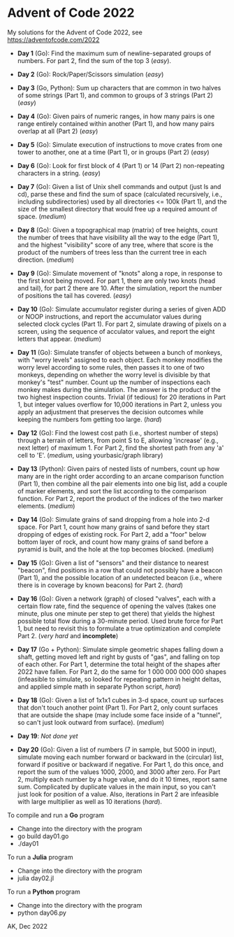 # Advent of Code 2022

My solutions for the Advent of Code 2022, 
see https://adventofcode.com/2022

* **Day 1** (Go): Find the maximum sum of newline-separated 
  groups of numbers. For part 2, find the sum of the top 3 (*easy*).

* **Day 2** (Go): Rock/Paper/Scissors simulation  (*easy*)

* **Day 3** (Go, Python): Sum up characters that are common in two halves of
  some strings (Part 1), and common to groups of 3 strings (Part 2) (*easy*)

* **Day 4** (Go): Given pairs of numeric ranges, in how many pairs is one range
  entirely contained within another (Part 1), and how many pairs overlap at 
  all (Part 2) (*easy*)

* **Day 5** (Go): Simulate execution of instructions to move crates from 
  one tower to another, one at a time (Part 1), or in groups (Part 2) (*easy*)

* **Day 6** (Go): Look for first block of 4 (Part 1) or 14 (Part 2) 
  non-repeating characters in a string.  (*easy*)

* **Day 7** (Go): Given a list of Unix shell commands and output (just 
  ls and cd), parse these and find the sum of space (calculated recursively,
  i.e., including subdirectories) used by all directories <= 100k (Part 1), 
  and the size of the smallest directory that would free 
  up a required amount of space. (*medium*)

* **Day 8** (Go): Given a topographical map (matrix) of tree heights, count 
  the number of trees that have visibility all the way to the edge (Part 1), 
  and the highest "visibility" score of any tree, where that score is the 
  product of the numbers of trees less than the current tree in each 
  direction. (*medium*)

* **Day 9** (Go): Simulate movement of "knots" along a rope, in response to 
  the first knot being moved. For part 1, there are only two knots (head and 
  tail), for part 2 there are 10. After the simulation, report the number 
  of positions the tail has covered. (*easy*)

* **Day 10** (Go): Simulate accumulator register during a series of given 
  ADD or NOOP instructions, and report the accumulator values during 
  selected clock cycles (Part 1). For part 2, simulate drawing of pixels 
  on a screen, using the sequence of acculator values, and report the eight 
  letters that appear. (*medium*)

* **Day 11** (Go): Simulate transfer of objects between a bunch of monkeys, 
  with "worry levels" assigned to each object. Each monkey modifies the 
  worry level according to some rules, then passes it to one of two monkeys, 
  depending on whether the worry level is divisible by that monkey's "test" 
  number.  Count up the number of inspections each monkey makes during the 
  simulation. The answer is the product of the two highest inspection counts. 
  Trivial (if tedious) for 20 iterations in Part 1, but integer values 
  overflow for 10,000 iterations in Part 2, unless you apply an adjustment 
  that preserves the decision outcomes while keeping the numbers fom getting 
  too large. (*hard*)

* **Day 12** (Go): Find the lowest cost path (i.e., shortest number of steps)
  through a terrain of letters, from point S to E, allowing 'increase' (e.g.,
  next letter) of maximum 1. For Part 2, find the shortest path from any 'a'
  cell to 'E'. (*medium*, using yourbasic/graph library)

* **Day 13** (Python): Given pairs of nested lists of numbers, count up how
  many are in the right order according to an arcane comparison function (Part
  1), then combine all the pair elements into one big list, add a couple of 
  marker elements, and sort the list according to the comparison function. 
  For Part 2, report the product of the indices of the two marker elements.
  (*medium*)

* **Day 14** (Go): Simulate grains of sand dropping from a hole into 2-d space.
  For Part 1, count how many grains of sand before they start dropping of edges
  of existing rock. For Part 2, add a "foor" below  bottom layer of rock, and
  count how many grains of sand before a pyramid is built, and the hole at the
  top becomes blocked. (*medium*)

* **Day 15** (Go): Given a list of "sensors" and their distance to nearest
  "beacon", find positions in a row that could not possibly have a beacon (Part
  1), and the possible location of an undetected beacon (i.e., where there is
  in coverage by known beacons) for Part 2. (*hard*)

* **Day 16** (Go): Given a network (graph) of closed "valves", each with
  a certain flow rate, find the sequence of opening the valves (takes 
  one minute, plus one minute per step to get there) that yields the
  highest possible total flow during a 30-minute period. Used brute force
  for Part 1, but need to revisit this to formulate a true optimization
  and complete Part 2. (*very hard* and **incomplete**)

* **Day 17** (Go + Python): Simulate simple geometric shapes falling down a shaft,
  getting moved left and right by gusts of "gas", and falling on top of 
  each other. For Part 1, determine the total height of the shapes after
  2022 have fallen. For Part 2, do the same for 1 000 000 000 000 shapes
  (infeasible to simulate, so looked for repeating pattern in height
  deltas, and applied simple math in separate Python script, *hard*)

* **Day 18** (Go): Given a list of 1x1x1 cubes in 3-d space, count up surfaces
  that don't touch another point (Part 1).  For Part 2, only count surfaces
  that are outside the shape (may include some face inside of a "tunnel", so
  can't just look outward from surface). (*medium*)

* **Day 19**: *Not done yet*

* **Day 20** (Go): Given a list of numbers (7 in sample, but 5000 in input),
  simulate moving each number forward or backward in the (circular) list,
  forward if positive or backward if negative. For Part 1, do this once, and
  report the sum of the values 1000, 2000, and 3000 after zero. For Part 2,
  multiply each number by a huge value, and do it 10 times, report same sum.
  Complicated by duplicate values in the  main input, so you can't just look
  for position of a value. Also, iterations in Part 2 are infeasible with large
  multiplier as well as 10 iterations (*hard*).


To compile and run a **Go** program
* Change into the directory with the program
* go build day01.go
* ./day01

To run a **Julia** program
* Change into the directory with the program
* julia day02.jl

To run a **Python** program
* Change into the directory with the program
* python day06.py

AK, Dec 2022
